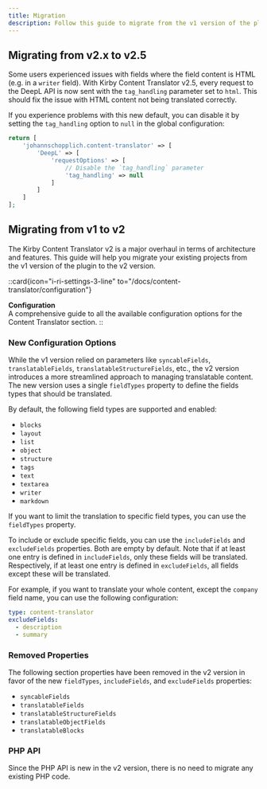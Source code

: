 ```yaml
---
title: Migration
description: Follow this guide to migrate from the v1 version of the plugin to the v2 version.
---
```


## Migrating from v2.x to v2.5

Some users experienced issues with fields where the field content is HTML (e.g. in a `writer` field). With Kirby Content Translator v2.5, every request to the DeepL API is now sent with the `tag_handling` parameter set to `html`. This should fix the issue with HTML content not being translated correctly.

If you experience problems with this new default, you can disable it by setting the `tag_handling` option to `null` in the global configuration:

```php [config.php]
return [
    'johannschopplich.content-translator' => [
        'DeepL' => [
            'requestOptions' => [
                // Disable the `tag_handling` parameter
                'tag_handling' => null
            ]
        ]
    ]
];
```

## Migrating from v1 to v2

The Kirby Content Translator v2 is a major overhaul in terms of architecture and features. This guide will help you migrate your existing projects from the v1 version of the plugin to the v2 version.

::card{icon="i-ri-settings-3-line" to="/docs/content-translator/configuration"}

**Configuration**<br>
A comprehensive guide to all the available configuration options for the Content Translator section.
::

### New Configuration Options

While the v1 version relied on parameters like `syncableFields`, `translatableFields`, `translatableStructureFields`, etc., the v2 version introduces a more streamlined approach to managing translatable content. The new version uses a single `fieldTypes` property to define the fields types that should be translated.

By default, the following field types are supported and enabled:

- `blocks`
- `layout`
- `list`
- `object`
- `structure`
- `tags`
- `text`
- `textarea`
- `writer`
- `markdown`

If you want to limit the translation to specific field types, you can use the `fieldTypes` property.

To include or exclude specific fields, you can use the `includeFields` and `excludeFields` properties. Both are empty by default. Note that if at least one entry is defined in `includeFields`, only these fields will be translated. Respectively, if at least one entry is defined in `excludeFields`, all fields except these will be translated.

For example, if you want to translate your whole content, except the `company` field name, you can use the following configuration:

```yaml [sections/content-translator.yml]
type: content-translator
excludeFields:
  - description
  - summary
```

### Removed Properties

The following section properties have been removed in the v2 version in favor of the new `fieldTypes`, `includeFields`, and `excludeFields` properties:

- `syncableFields`
- `translatableFields`
- `translatableStructureFields`
- `translatableObjectFields`
- `translatableBlocks`

### PHP API

Since the PHP API is new in the v2 version, there is no need to migrate any existing PHP code.

